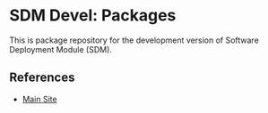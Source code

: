 SDM Devel: Packages
============

This is package repository for the development version of Software Deployment Module (SDM).

References
----

* [Main Site](http://orpiske.net/ssps)
